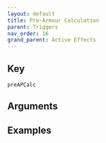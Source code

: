 ```yaml
---
layout: default
title: Pre-Armour Calculation
parent: Triggers
nav_order: 16
grand_parent: Active Effects
---
```

## Key

`preAPCalc`

## Arguments 

## Examples

